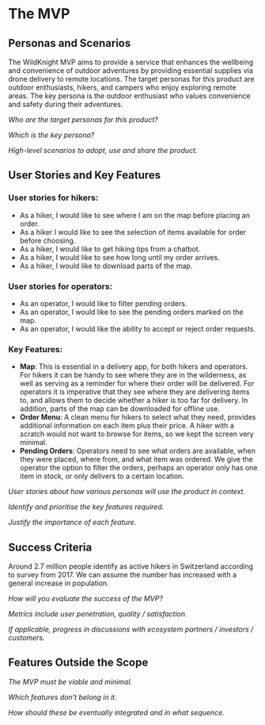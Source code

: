 # The MVP

## Personas and Scenarios
The WildKnight MVP aims to provide a service that enhances the wellbeing and convenience of outdoor adventures by providing essential supplies via drone delivery to remote locations. The target personas for this product are outdoor enthusiasts, hikers, and campers who enjoy exploring remote areas. The key persona is the outdoor enthusiast who values convenience and safety during their adventures.



*Who are the target personas for this product?*

*Which is the key persona?*

*High-level scenarios to adopt, use and share the product.*

## User Stories and Key Features
### User stories for hikers:
- As a hiker, I would like to see where I am on the map before placing an order.
- As a hiker I would like to see the selection of items available for order before choosing.
- As a hiker, I would like to get hiking tips from a chatbot.
- As a hiker, I would like to see how long until my order arrives.
- As a hiker, I would like to download parts of the map.

### User stories for operators:
- As an operator, I would like to filter pending orders.
- As an operator, I would like to see the pending orders marked on the map.
- As an operator, I would like the ability to accept or reject order requests.

### Key Features:
- **Map**: This is essential in a delivery app, for both hikers and operators. For hikers it can be handy to see where they are in the wilderness, as well as serving as a reminder for where their order will be delivered. For operators it is imperative that they see where they are delivering items to, and allows them to decide whether a hiker is too far for delivery. In addition, parts of the map can be downloaded for offline use.
- **Order Menu**: A clean menu for hikers to select what they need, provides additional information on each item plus their price. A hiker with a scratch would not want to browse for items, so we kept the screen very minimal.
- **Pending Orders**: Operators need to see what orders are available, when they were placed, where from, and what item was ordered. We give the operator the option to filter the orders, perhaps an operator only has one item in stock, or only delivers to a certain location. 

*User stories about how various personas will use the product in context.*

*Identify and prioritise the key features required.*

*Justify the importance of each feature.*

## Success Criteria
Around 2.7 million people identify as active hikers in Switzerland according to survey from 2017. We can assume the number has increased with a general increase in population.

*How will you evaluate the success of the MVP?*

*Metrics include user penetration, quality / satisfaction.*

*If applicable, progress in discussions with ecosystem partners / investors / customers.*

## Features Outside the Scope

*The MVP must be viable and minimal.*

*Which features don’t belong in it.*

*How should these be eventually integrated and in what sequence.*

